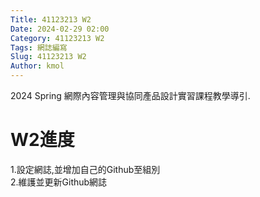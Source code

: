 ```yaml
---
Title: 41123213 W2
Date: 2024-02-29 02:00
Category: 41123213 W2
Tags: 網誌編寫
Slug: 41123213 W2
Author: kmol
---
```


2024 Spring 網際內容管理與協同產品設計實習課程教學導引.

<!-- PELICAN_END_SUMMARY -->

# W2進度

1.設定網誌,並增加自己的Github至組別<br>
2.維護並更新Github網誌<br>